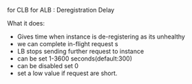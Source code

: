 for CLB
for ALB : Deregistration Delay

What it does:
- Gives time when instance is de-registering as its unhealthy 
- we can complete in-flight request s
- LB stops sending further request to instance 
- can be set 1-3600 seconds(default:300)
- can be disabled set 0 
- set a low value if request are short.